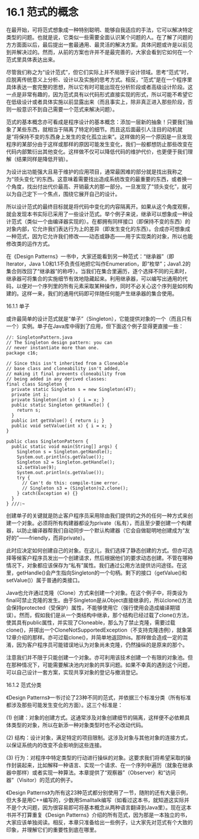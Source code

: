 # 16.1 范式的概念

在最开始，可将范式想象成一种特别聪明、能够自我适应的手法，它可以解决特定类型的问题。也就是说，它类似一些需要全面认识某个问题的人。在了解了问题的方方面面以后，最后提出一套最通用、最灵活的解决方案。具体问题或许是以前见到并解决过的。然而，从前的方案也许并不是最完善的，大家会看到它如何在一个范式里具体表达出来。

尽管我们称之为“设计范式”，但它们实际上并不局限于设计领域。思考“范式”时，应脱离传统意义上分析、设计以及实施的思考方式。相反，“范式”是在一个程序里具体表达一套完整的思想，所以它有时可能出现在分析阶段或者高级设计阶段。这一点是非常有趣的，因为范式具有以代码形式直接实现的形式，所以可能不希望它在低级设计或者具体实施以前显露出来（而且事实上，除非真正进入那些阶段，否则一般意识不到自己需要一个范式来解决问题）。

范式的基本概念亦可看成是程序设计的基本概念：添加一层新的抽象！只要我们抽象了某些东西，就相当于隔离了特定的细节。而且这后面最引人注目的动机就是“将保持不变的东西身上发生的变化孤立出来”。这样做的另一个原因是一旦发现程序的某部分由于这样或那样的原因可能发生变化，我们一般都想防止那些改变在代码内部繁衍出其他变化。这样做不仅可以降低代码的维护代价，也更便于我们理解（结果同样是降低开销）。

为设计出功能强大且易于维护的应用项目，通常最困难的部分就是找出我称之为“领头变化”的东西。这意味着需要找出造成系统改变的最重要的东西，或者换一个角度，找出付出代价最高、开销最大的那一部分。一旦发现了“领头变化”，就可以为自己定下一个焦点，围绕它展开自己的设计。

所以设计范式的最终目标就是将代码中变化的内容隔离开。如果从这个角度观察，就会发现本书实际已采用了一些设计范式。举个例子来说，继承可以想象成一种设计范式（类似一个由编译器实现的）。在都拥有同样接口（即保持不变的东西）的对象内部，它允许我们表达行为上的差异（即发生变化的东西）。合成亦可想象成一种范式，因为它允许我们修改——动态或静态——用于实现类的对象，所以也能修改类的运作方式。

在《Design Patterns》一书中，大家还能看到另一种范式：“继承器”（即Iterator，Java 1.0和1.1不负责任地把它叫作Enumeration，即“枚举”；Java1.2的集合则改回了“继承器”的称呼）。当我们在集合里遍历，逐个选择不同的元素时，继承器可将集合的实施细节有效地隐藏起来。利用继承器，可以编写出通用的代码，以便对一个序列里的所有元素采取某种操作，同时不必关心这个序列是如何构建的。这样一来，我们的通用代码即可伴随任何能产生继承器的集合使用。

16.1.1 单子

或许最简单的设计范式就是“单子”（Singleton），它能提供对象的一个（而且只有一个）实例。单子在Java库中得到了应用，但下面这个例子显得更直接一些：

```text
//: SingletonPattern.java
// The Singleton design pattern: you can
// never instantiate more than one.
package c16;

// Since this isn't inherited from a Cloneable
// base class and cloneability isn't added,
// making it final prevents cloneability from
// being added in any derived classes:
final class Singleton {
  private static Singleton s = new Singleton(47);
  private int i;
  private Singleton(int x) { i = x; }
  public static Singleton getHandle() { 
    return s; 
  }
  public int getValue() { return i; }
  public void setValue(int x) { i = x; }
}

public class SingletonPattern {
  public static void main(String[] args) {
    Singleton s = Singleton.getHandle();
    System.out.println(s.getValue());
    Singleton s2 = Singleton.getHandle();
    s2.setValue(9);
    System.out.println(s.getValue());
    try {
      // Can't do this: compile-time error.
      // Singleton s3 = (Singleton)s2.clone();
    } catch(Exception e) {}
  }
} ///:~
```

创建单子的关键就是防止客户程序员采用除由我们提供的之外的任何一种方式来创建一个对象。必须将所有构建器都设为private（私有），而且至少要创建一个构建器，以防止编译器帮我们自动同步一个默认构建器（它会自做聪明地创建成为“友好的”——friendly，而非private）。

此时应决定如何创建自己的对象。在这儿，我们选择了静态创建的方式。但亦可选择等候客户程序员发出一个创建请求，然后根据他们的要求动态创建。不管在哪种情况下，对象都应该保存为“私有”属性。我们通过公用方法提供访问途径。在这里，getHandle\(\)会产生指向Singleton的一个句柄。剩下的接口（getValue\(\)和setValue\(\)）属于普通的类接口。

Java也允许通过克隆（Clone）方式来创建一个对象。在这个例子中，将类设为final可禁止克隆的发生。由于Singleton是从Object直接继承的，所以clone\(\)方法会保持protected（受保护）属性，不能够使用它（强行使用会造成编译期错误）。然而，假如我们是从一个类结构中继承，那个结构已经过载了clone\(\)方法，使其具有public属性，并实现了Cloneable，那么为了禁止克隆，需要过载clone\(\)，并掷出一个CloneNotSupportedException（不支持克隆违例），就象第12章介绍的那样。亦可过载clone\(\)，并简单地返回this。那样做会造成一定的混淆，因为客户程序员可能错误地认为对象尚未克隆，仍然操纵的是原来的那个。

注意我们并不限于只能创建一个对象。亦可利用该技术创建一个有限的对象池。但在那种情况下，可能需要解决池内对象的共享问题。如果不幸真的遇到这个问题，可以自己设计一套方案，实现共享对象的登记与撤消登记。

16.1.2 范式分类

《Design Patterns》一书讨论了23种不同的范式，并依据三个标准分类（所有标准都涉及那些可能发生变化的方面）。这三个标准是：

\(1\) 创建：对象的创建方式。这通常涉及对象创建细节的隔离，这样便不必依赖具体类型的对象，所以在新添一种对象类型时也不必改动代码。

\(2\) 结构：设计对象，满足特定的项目限制。这涉及对象与其他对象的连接方式，以保证系统内的改变不会影响到这些连接。

\(3\) 行为：对程序中特定类型的行动进行操纵的对象。这要求我们将希望采取的操作封装起来，比如解释一种语言、实现一个请求、在一个序列中遍历（就象在继承器中那样）或者实现一种算法。本章提供了“观察器”（Observer）和“访问器”（Visitor）的范式的例子。

《Design Patterns》为所有这23种范式都分别使用了一节，随附的还有大量示例，但大多是用C++编写的，少数用Smalltalk编写（如看过这本书，就知道这实际并不是个大问题，因为很容易即可将基本概念从两种语言翻译到Java里）。现在这本书并不打算重复《Design Patterns》介绍的所有范式，因为那是一本独立的书，大家应该单独阅读。相反，本章只准备给出一些例子，让大家先对范式有个大致的印象，并理解它们的重要性到底在哪里。

